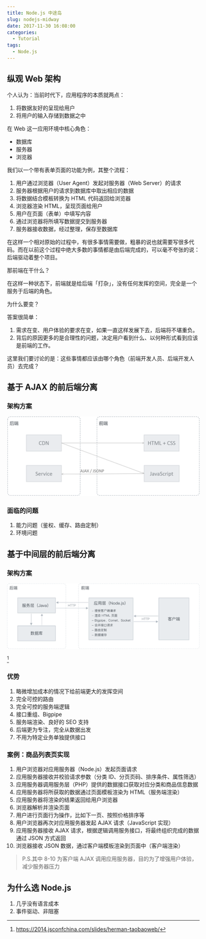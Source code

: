 ```yaml
---
title: Node.js 中途岛
slug: nodejs-midway
date: 2017-11-30 16:08:00
categories:
  - Tutorial
tags:
  - Node.js
---
```


## 纵观 Web 架构

个人认为：当前时代下，应用程序的本质就两点：

1. 将数据友好的呈现给用户
2. 将用户的输入存储到数据之中

在 Web 这一应用环境中核心角色：

- 数据库
- 服务器
- 浏览器

我们以一个带有表单页面的功能为例，其整个流程：

1. 用户通过浏览器（User Agent）发起对服务器（Web Server）的请求
2. 服务器根据用户的请求到数据库中取出相应的数据
3. 将数据结合模板转换为 HTML 代码返回给浏览器
4. 浏览器渲染 HTML，呈现页面给用户
5. 用户在页面（表单）中填写内容
6. 通过浏览器将所填写数据提交到服务器
7. 服务器接收数据，经过整理，保存至数据库

在这样一个相对原始的过程中，有很多事情需要做，粗暴的说也就需要写很多代码。而在以前这个过程中绝大多数的事情都是由后端完成的，可以毫不夸张的说：后端驱动着整个项目。

那前端在干什么？

在这样一种状态下，前端就是给后端「打杂」，没有任何发挥的空间，完全是一个服务于后端的角色。

为什么要变？

答案很简单：

1. 需求在变、用户体验的要求在变，如果一直这样发展下去，后端将不堪重负。
2. 背后的原因更多的是合理性的问题，决定用户看到什么、以何种形式看到应该是前端的工作。

这里我们要讨论的是：这些事情都应该由哪个角色（前端开发人员、后端开发人员）去完成？

## 基于 AJAX 的前后端分离

### 架构方案

![基于 AJAX 的前后端分离方案](with-ajax.png)

### 面临的问题

1. 能力问题（鉴权、缓存、路由定制）
2. 环境问题

## 基于中间层的前后端分离

### 架构方案

![基于 Node.js 中间层的前后端分离方案](with-midway.png)

[^淘宝前后端分离实践]

### 优势

1. 略微增加成本的情况下给前端更大的发挥空间
2. 完全可控的路由
3. 完全可控的服务端逻辑
4. 接口重组、Bigpipe
5. 服务端渲染、良好的 SEO 支持
6. 后端更为专注，完全从数据出发
7. 不用为特定业务单独提供接口

### 案例：商品列表页实现

1. 用户浏览器对应用服务器（Node.js）发起页面请求
2. 应用服务器接收并校验请求参数（分类 ID、分页页码、排序条件、属性筛选）
3. 应用服务器调用服务层（PHP）提供的数据接口获取对应分类和商品信息数据
4. 应用服务器将所获取的数据通过页面模板渲染为 HTML（服务端渲染）
5. 应用服务器将渲染的结果返回给用户浏览器
6. 浏览器解析并渲染页面
7. 用户进行页面行为操作，比如下一页、按照价格排序等
8. 用户浏览器再次对应用服务器发起 AJAX 请求（JavaScript 实现）
9. 应用服务器接收 AJAX 请求，根据逻辑调用服务接口，将最终组织完成的数据通过 JSON 方式返回
10. 浏览器接收 JSON 数据，通过客户端模板渲染到页面中（客户端渲染）

> P.S.其中 8-10 为客户端 AJAX 调用应用服务器，目的为了增强用户体验，减少服务器压力

## 为什么选 Node.js

1. 几乎没有语言成本
2. 事件驱动、非阻塞

[^淘宝前后端分离实践]: https://2014.jsconfchina.com/slides/herman-taobaoweb/

